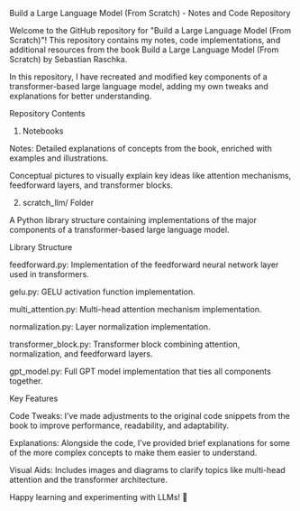 Build a Large Language Model (From Scratch) - Notes and Code Repository

Welcome to the GitHub repository for "Build a Large Language Model (From Scratch)"! This repository contains my notes, code implementations, and additional resources from the book Build a Large Language Model (From Scratch) by Sebastian Raschka.

In this repository, I have recreated and modified key components of a transformer-based large language model, adding my own tweaks and explanations for better understanding.

Repository Contents

1. Notebooks

Notes: Detailed explanations of concepts from the book, enriched with examples and illustrations.

Conceptual pictures to visually explain key ideas like attention mechanisms, feedforward layers, and transformer blocks.

2. scratch_llm/ Folder

A Python library structure containing implementations of the major components of a transformer-based large language model.

Library Structure

feedforward.py: Implementation of the feedforward neural network layer used in transformers.

gelu.py: GELU activation function implementation.

multi_attention.py: Multi-head attention mechanism implementation.

normalization.py: Layer normalization implementation.

transformer_block.py: Transformer block combining attention, normalization, and feedforward layers.

gpt_model.py: Full GPT model implementation that ties all components together.

Key Features

Code Tweaks: I’ve made adjustments to the original code snippets from the book to improve performance, readability, and adaptability.

Explanations: Alongside the code, I’ve provided brief explanations for some of the more complex concepts to make them easier to understand.

Visual Aids: Includes images and diagrams to clarify topics like multi-head attention and the transformer architecture.


Happy learning and experimenting with LLMs! 🚀
